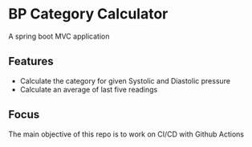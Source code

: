 # BP Category Calculator
A spring boot MVC application

## Features
- Calculate the category for given Systolic and Diastolic pressure
- Calculate an average of last five readings

## Focus
The main objective of this repo is to work on CI/CD with Github Actions